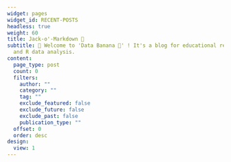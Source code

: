 ```yaml
---
widget: pages
widget_id: RECENT-POSTS
headless: true
weight: 60
title: Jack-o'-Markdown 🎃
subtitle: 👋 Welcome to 'Data Banana 🍌' ! It's a blog for educational research
  and R data analysis.
content:
  page_type: post
  count: 0
  filters:
    author: ""
    category: ""
    tag: ""
    exclude_featured: false
    exclude_future: false
    exclude_past: false
    publication_type: ""
  offset: 0
  order: desc
design:
  view: 1
---
```

